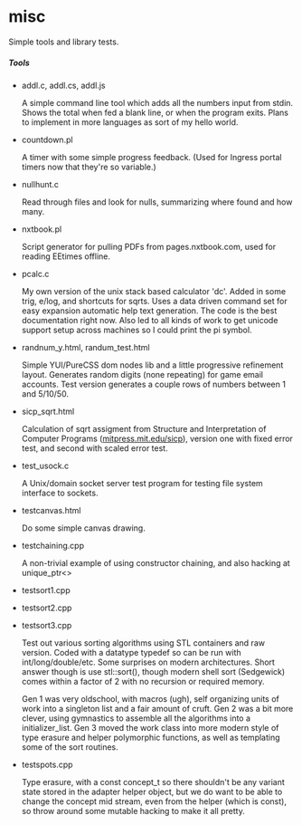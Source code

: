 misc
====

Simple tools and library tests.

##### Tools

* addl.c, addl.cs, addl.js

	A simple command line tool which adds all the numbers input from stdin.  Shows the total when fed a blank line, or when the program exits.  Plans to implement in more languages as sort of my hello world.

* countdown.pl

	A timer with some simple progress feedback.  (Used for Ingress portal timers now that they're so variable.)

* nullhunt.c

	Read through files and look for nulls, summarizing where found and how many.

* nxtbook.pl

	Script generator for pulling PDFs from pages.nxtbook.com, used for reading EEtimes offline.

* pcalc.c

	My own version of the unix stack based calculator 'dc'.  Added in some trig, e/log, and shortcuts for sqrts.
	Uses a data driven command set for easy expansion automatic help text generation.
	The code is the best documentation right now.  Also led to all kinds of work to get unicode support setup across machines so I could print the pi symbol.

* randnum_y.html, randum_test.html

	Simple YUI/PureCSS dom nodes lib and a little progressive refinement layout.  Generates random digits (none repeating) for game email accounts.  Test version generates a couple rows of numbers between 1 and 5/10/50.

* sicp_sqrt.html

	Calculation of sqrt assigment from Structure and Interpretation of Computer Programs ([mitpress.mit.edu/sicp](http://mitpress.mit.edu/sicp/)), version one with fixed error test, and second with scaled error test.

* test_usock.c

	A Unix/domain socket server test program for testing file system interface to sockets.

* testcanvas.html

	Do some simple canvas drawing.

* testchaining.cpp

	A non-trivial example of using constructor chaining, and also hacking at unique_ptr<>

* testsort1.cpp
* testsort2.cpp
* testsort3.cpp

	Test out various sorting algorithms using STL containers and raw version.  Coded with a datatype typedef so can be run with int/long/double/etc.  Some surprises on modern architectures.  Short answer though is use stl::sort(), though modern shell sort (Sedgewick) comes within a factor of 2 with no recursion or required memory.

	Gen 1 was very oldschool, with macros (ugh), self organizing units of work into a singleton list and a fair amount of cruft.  Gen 2 was a bit more clever, using gymnastics to assemble all the algorithms into a initializer_list.  Gen 3 moved the work class into more modern style of type erasure and helper polymorphic functions, as well as templating some of the sort routines.

* testspots.cpp

	Type erasure, with a const concept_t so there shouldn't be any variant state stored in the adapter helper object, but we do want to be able to change the concept mid stream, even from the helper (which is const), so throw around some mutable hacking to make it all pretty.

